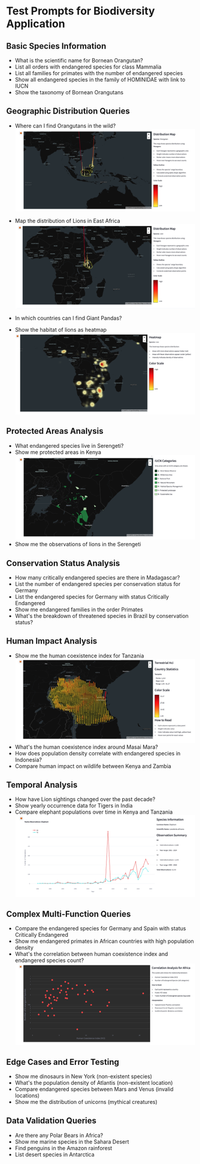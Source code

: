 # Test Prompts for Biodiversity Application

## Basic Species Information
- What is the scientific name for Bornean Orangutan?
- List all orders with endangered species for class Mammalia
- List all families for primates with the number of endangered species 
- Show all endangered species in the family of HOMINIDAE with link to IUCN
- Show the taxonomy of Bornean Orangutans

## Geographic Distribution Queries
- Where can I find Orangutans in the wild?
  ![Screenshot](screenshots/screenshot_1.png)

- Map the distribution of Lions in East Africa
  ![Screenshot](screenshots/screenshot_2.png)
- In which countries can I find Giant Pandas?
- Show the habitat of lions as heatmap
  ![Screenshot](screenshots/screenshot_3.png)

## Protected Areas Analysis
- What endangered species live in Serengeti?
- Show me protected areas in Kenya
  ![Screenshot](screenshots/screenshot_4.png)
- Show me the observations of lions in the Serengeti

## Conservation Status Analysis
- How many critically endangered species are there in Madagascar?
- List the number of endangered species per conservation status for Germany
- List the endangered species for Germany with status Critically Endangered
- Show me endangered families in the order Primates
- What's the breakdown of threatened species in Brazil by conservation status?

## Human Impact Analysis
- Show me the human coexistence index for Tanzania
  ![Screenshot](screenshots/screenshot_5.png)
- What's the human coexistence index around Masai Mara?
- How does population density correlate with endangered species in Indonesia?
- Compare human impact on wildlife between Kenya and Zambia

## Temporal Analysis
- How have Lion sightings changed over the past decade?
- Show yearly occurrence data for Tigers in India
- Compare elephant populations over time in Kenya and Tanzania
  ![Screenshot](screenshots/screenshot_6.png)

## Complex Multi-Function Queries
- Compare the endangered species for Germany and Spain with status Critically Endangered
- Show me endangered primates in African countries with high population density
- What's the correlation between human coexistence index and endangered species count?
  ![Screenshot](screenshots/screenshot_7.png)
    

## Edge Cases and Error Testing
- Show me dinosaurs in New York (non-existent species)
- What's the population density of Atlantis (non-existent location)
- Compare endangered species between Mars and Venus (invalid locations)
- Show me the distribution of unicorns (mythical creatures)

## Data Validation Queries
- Are there any Polar Bears in Africa?
- Show me marine species in the Sahara Desert
- Find penguins in the Amazon rainforest
- List desert species in Antarctica